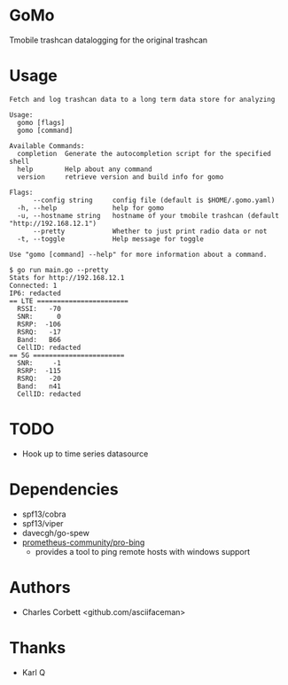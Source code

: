 # GoMo
Tmobile trashcan datalogging for the original trashcan

# Usage 
```
Fetch and log trashcan data to a long term data store for analyzing

Usage:
  gomo [flags]
  gomo [command]

Available Commands:
  completion  Generate the autocompletion script for the specified shell
  help        Help about any command
  version     retrieve version and build info for gomo

Flags:
      --config string     config file (default is $HOME/.gomo.yaml)
  -h, --help              help for gomo
  -u, --hostname string   hostname of your tmobile trashcan (default "http://192.168.12.1")
      --pretty            Whether to just print radio data or not
  -t, --toggle            Help message for toggle

Use "gomo [command] --help" for more information about a command.
```

```
$ go run main.go --pretty
Stats for http://192.168.12.1
Connected: 1
IP6: redacted
== LTE =======================
  RSSI:   -70
  SNR:      0
  RSRP:  -106
  RSRQ:   -17
  Band:   B66
  CellID: redacted
== 5G =======================
  SNR:     -1
  RSRP:  -115
  RSRQ:   -20
  Band:   n41
  CellID: redacted
```

# TODO
* Hook up to time series datasource

# Dependencies
* spf13/cobra
* spf13/viper
* davecgh/go-spew
* [prometheus-community/pro-bing](https://github.com/prometheus-community/pro-bing)
  * provides a tool to ping remote hosts with windows support

# Authors
* Charles Corbett <github.com/asciifaceman>


# Thanks
* Karl Q